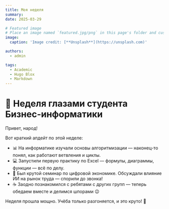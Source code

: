 ```yaml
---
title: Моя неделя
summary: 
date: 2025-03-29

# Featured image
# Place an image named `featured.jpg/png` in this page's folder and customize its options here.
image:
  caption: 'Image credit: [**Unsplash**](https://unsplash.com)'

authors:
  - admin

tags:
  - Academic
  - Hugo Blox
  - Markdown
---
```


# 🧠 Неделя глазами студента Бизнес-информатики

Привет, народ!

Вот краткий апдейт по этой неделе:

- 📊 На информатике изучали основы алгоритмизации — наконец-то понял, как работают ветвления и циклы.
- 💻 Запустили первую практику по Excel — формулы, диаграммы, функции — всё по делу.
- 💬 Был крутой семинар по цифровой экономике. Обсуждали влияние ИИ на рынок труда — спорили до звонка!
- ☕ Заодно познакомился с ребятами с других групп — теперь обедаем вместе и делимся шпорами 😉

Неделя прошла мощно. Учёба только разгоняется, и это круто! 🚀

